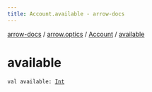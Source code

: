 ```yaml
---
title: Account.available - arrow-docs
---
```


[arrow-docs](../../index.html) / [arrow.optics](../index.html) / [Account](index.html) / [available](./available.html)

# available

`val available: `[`Int`](https://kotlinlang.org/api/latest/jvm/stdlib/kotlin/-int/index.html)